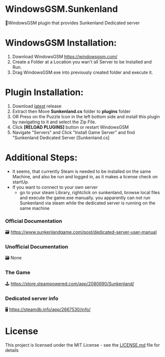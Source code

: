 # WindowsGSM.Sunkenland
🧩WindowsGSM plugin that provides Sunkenland Dedicated server


# WindowsGSM Installation: 
1. Download  WindowsGSM https://windowsgsm.com/ 
2. Create a Folder at a Location you wan't all Server to be Installed and Run.
4. Drag WindowsGSM.exe into previously created folder and execute it.

# Plugin Installation:
1. Download [latest](https://github.com/ohmcodes/WindowsGSM.Sunkenland/releases/latest) release
2. Extract then Move **Sunkenland.cs** folder to **plugins** folder
3. OR Press on the Puzzle Icon in the left bottom side and install this plugin by navigating to it and select the Zip File.
4. Click **[RELOAD PLUGINS]** button or restart WindowsGSM
5. Navigate "Servers" and Click "Install Game Server" and find "Sunkenland Dedicated Server [Sunkenland.cs]

# Additional Steps:
- It seems, that currently Steam is needed to be installed on the same Machine, and also be run and logged in, as it makes a license check on startUp.
- If you want to connect to your own server
  -   go to your steam Library, rightclick on sunkenland, browse local files and execute the game.exe manually. you apparently can not run Sunkenland via steam while the dedicated server is running on the same machine

### Official Documentation
🗃️ https://www.sunkenlandgame.com/post/dedicated-server-user-manual

### Unofficial Documentation
🗃️ None

### The Game
🕹️ https://store.steampowered.com/app/2080690/Sunkenland/

### Dedicated server info
🖥️ https://steamdb.info/app/2667530/info/


# License
This project is licensed under the MIT License - see the <a href="https://github.com/ohmcodes/WindowsGSM.Sunkenland/blob/main/LICENSE">LICENSE.md</a> file for details
